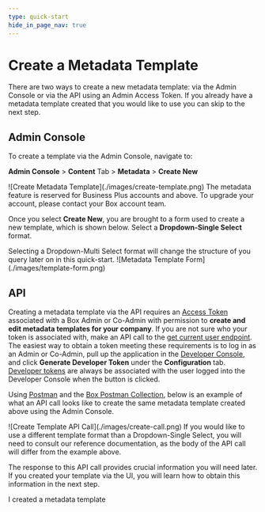 ```yaml
---
type: quick-start
hide_in_page_nav: true
---
```


# Create a Metadata Template

There are two ways to create a new metadata template: via the Admin Console or
via the API using an Admin Access Token. If you already have a metadata template
created that you would like to use you can skip to the next step.

## Admin Console

To create a template via the Admin Console, navigate to:

**Admin Console** > **Content** Tab > **Metadata** > **Create New**

<ImageFrame center>
    ![Create Metadata Template](./images/create-template.png)
</ImageFrame>

<Message warning>
  The metadata feature is reserved for Business Plus accounts and above. To
  upgrade your account, please contact your Box account team.
</Message>

Once you select **Create New**, you are brought to a form used to create a new
template, which is shown below. Select a **Dropdown-Single Select** format.

<Message warning>
Selecting a Dropdown-Multi Select format will change the structure of you query
later on in this quick-start.
</Message>

<ImageFrame center>
    ![Metadata Template Form](./images/template-form.png)
</ImageFrame>

## API

Creating a metadata template via the API requires an [Access Token][at]
associated with a Box Admin or Co-Admin with permission to
**create and edit metadata templates for your company**. If you are not sure
who your token is associated with, make an API call to the
[get current user endpoint][current-user]. The easiest way to obtain a token
meeting these requirements is to log in as an Admin or Co-Admin, pull up the
application in the [Developer Console][dc], and click
**Generate Developer Token** under the **Configuration** tab.
[Developer tokens][dt] are always be associated with the user logged into the
Developer Console when the button is clicked.

Using [Postman][postman] and the [Box Postman Collection][post-collab], below is
an example of what an API call looks like to create the same metadata template
created above using the Admin Console.

<ImageFrame center>
    ![Create Template API Call](./images/create-call.png)
</ImageFrame>

<Message tip>
If you would like to use a different template format than a Dropdown-Single
Select, you will need to consult our reference documentation, as the body of the
API call will differ from the example above.
</Message>

The response to this API call provides crucial information you will need later.
If you created your template via the UI, you will learn how to obtain this
information in the next step.

<Next>I created a metadata template</Next>

[at]: g://authentication/tokens
[current-user]: e://get-users-me
[dc]: https://account.box.com/developers/console
[dt]: g://authentication/tokens/developer-tokens
[postman]: https://postman.com/
[post-collab]: g://tooling/postman
